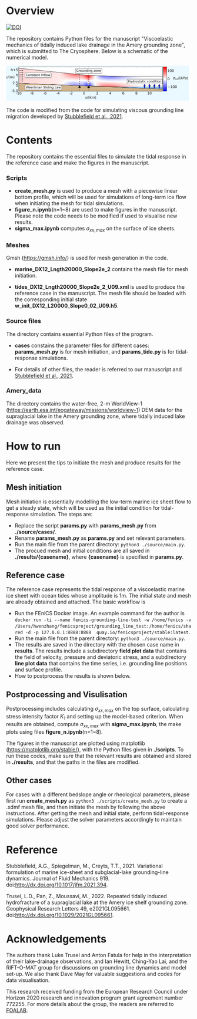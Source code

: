 # Overview
[![DOI](https://zenodo.org/badge/564283753.svg)](https://zenodo.org/doi/10.5281/zenodo.10781685)

The repository contains Python files for the manuscript "Viscoelastic mechanics of tidally induced lake drainage in the Amery grounding zone", which is submitted to The Cryosphere. Below is a schematic of the numerical model.

![Image text](https://github.com/HwenZhang/TidalHydroFrac/blob/147148f5916b7197c94a07abe23951a49d448c2f/grounding_line_mesh_sensitivity/image/schematic.png)

The code is modified from the code for simulating viscous grounding line migration developed by [Stubblefield et al., 2021](http://dx.doi.org/10.1017/jfm.2021.394).

# Contents
The repository contains the essential files to simulate the tidal response in the reference case and make the figures in the manuscript.

### Scripts
* **create_mesh.py** is used to produce a mesh with a piecewise linear bottom profile, which will be used for simulations of long-term ice flow when initiating the mesh for tidal simulations.
* **figure_n.ipynb**(n=1~8) are used to make figures in the manuscript. Please note the code needs to be modified if used to visualise new results.
* **sigma_max.ipynb** computes $\sigma_{xx,max}$ on the surface of ice sheets.

### Meshes
Gmsh (https://gmsh.info/) is used for mesh generation in the code.
* **marine_DX12_Lngth20000_Slope2e_2** contains the mesh file for mesh initiation. 

* **tides_DX12_Lngth20000_Slope2e_2_U09.xml** is used to produce the reference case in the manuscript. The mesh file should be loaded with the corresponding initial state **w_init_DX12_L20000_Slope0_02_U09.h5**.

### Source files
The directory contains essential Python files of the program.
* **cases** constains the parameter files for different cases: **params_mesh.py** is for mesh initiation, and **params_tide.py** is for tidal-response simulations. 

* For details of other files, the reader is referred to our manuscript and [Stubblefield et al., 2021](http://dx.doi.org/10.1017/jfm.2021.394).

### Amery_data
The directory contains the water-free, 2-m WorldView-1 (https://earth.esa.int/eogateway/missions/worldview-1) DEM data for the supraglacial lake in the Amery grounding zone, where tidally induced lake drainage was observed.

# How to run
Here we present the tips to initiate the mesh and produce results for the reference case.

## Mesh initiation
Mesh initiation is essentially modelling the low-term marine ice sheet flow to get a steady state, which will be used as the initial condition for tidal-response simulation. The steps are:
* Replace the script **params.py** with **params_mesh.py** from **./source/cases/**.
* Rename **params_mesh.py** as **params.py** and set relevant parameters.
* Run the main file from the parent directory: `python3 ./source/main.py`.
* The procued mesh and initial conditions are all saved in **./results/{casename}**, where **{casename}** is specified in **params.py**.

## Reference case
The reference case represents the tidal response of a viscoelastic marine ice sheet with ocean tides whose amplitude is $1$m. The initial state and mesh are already obtained and attached. The basic workflow is
* Run the FEniCS Docker image. An example command for the author is
`docker run -ti --name fenics-grounding-line-test -w /home/fenics -v /Users/hwenzhang/fenicsproject/grounding_line_test:/home/fenics/shared -d -p 127.0.0.1:8888:8888  quay.io/fenicsproject/stable:latest`.
* Run the main file from the parent directory: `python3 ./source/main.py`.
* The results are saved in the directory with the chosen case name in **results**. The results include a subdirectory **field plot data** that contains the field of velocity, pressure and deviatoric stress,  and a subdirectory **line plot data** that contains the time series, i.e. grounding line positions and surface profile.
* How to postprocess the results is shown below.

## Postprocessing and Visulisation
Postprocessing includes calculating $\sigma_{xx,max}$ on the top surface, calculating stress intensity factor $K_1$ and setting up the model-based criterion. When results are obtained, compute $\sigma_{xx,max}$ with **sigma_max.ipynb**, the make plots using files **figure_n.ipynb**(n=1~8).

The figures in the manuscript are plotted using matplotlib (https://matplotlib.org/stable/), with the Python files given in **./scripts**. To run these codes, make sure that the relevant results are obtained and stored in **./results**, and that the paths in the files are modified.

## Other cases
For cases with a different bedslope angle or rheological parameters, please first run **create_mesh.py** as `python3 ./scripts/create_mesh.py` to create a .xdmf mesh file, and then initiate the mesh by following the above instructions. After getting the mesh and initial state, perform tidal-response simulations. Please adjust the solver parameters accordingly to maintain good solver performance.


# Reference
Stubblefield, A.G., Spiegelman, M., Creyts, T.T., 2021. Variational formulation of marine ice-sheet
and subglacial-lake grounding-line dynamics. Journal of Fluid Mechanics 919. doi:http://dx.doi.org/10.1017/jfm.2021.394.

Trusel, L.D., Pan, Z., Moussavi, M., 2022. Repeated tidally induced hydrofracture of a supraglacial
lake at the Amery ice shelf grounding zone. Geophysical Research Letters 49, e2021GL095661. doi:http://dx.doi.org/10.1029/2021GL095661.


# Acknowledgements
The authors thank Luke Trusel and Anton Fatula for help in the interpretation of their lake-drainage observations, and Ian Hewitt, Ching-Yao Lai, and the RIFT-O-MAT group for discussions on grounding line dynamics and model set-up. We also thank Dave May for valuable suggestions and codes for data visualisation. 

This research received funding from the European Research Council under Horizon 2020 research and innovation program grant agreement number 772255. For more details about the group, the readers are referred to [FOALAB](https://foalab.earth.ox.ac.uk/index.php).

